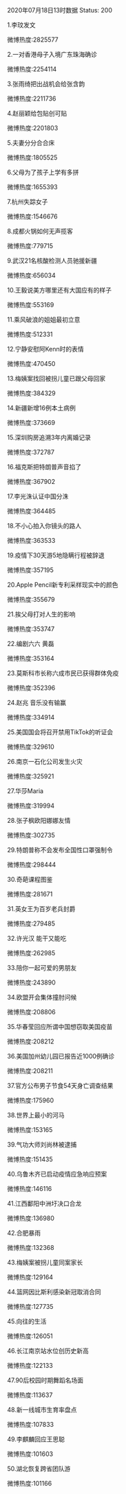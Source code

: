 2020年07月18日13时数据
Status: 200

1.李玟发文

微博热度:2825577

2.一对香港母子入境广东珠海确诊

微博热度:2254114

3.张雨绮把出战机会给张含韵

微博热度:2211736

4.赵丽颖给包贴创可贴

微博热度:2201803

5.夫妻分分合合床

微博热度:1805525

6.父母为了孩子上学有多拼

微博热度:1655393

7.杭州失踪女子

微博热度:1546676

8.成都火锅如何无声揽客

微博热度:779715

9.武汉21名核酸检测人员驰援新疆

微博热度:656034

10.王毅说美方哪里还有大国应有的样子

微博热度:553169

11.乘风破浪的姐姐最初立意

微博热度:512331

12.宁静安慰阿Kenn时的表情

微博热度:470450

13.梅姨案找回被拐儿童已跟父母回家

微博热度:384329

14.新疆新增16例本土病例

微博热度:373669

15.深圳购房追溯3年内离婚记录

微博热度:372787

16.福克斯把特朗普声音掐了

微博热度:367902

17.李光洙认证中国分洙

微博热度:364485

18.不小心拍入你镜头的路人

微博热度:363533

19.疫情下30天游5地隐瞒行程被辞退

微博热度:357195

20.Apple Pencil新专利采样现实中的颜色

微博热度:355679

21.挨父母打对人生的影响

微博热度:353747

22.编剧六六 黄磊

微博热度:353164

23.莫斯科市长称六成市民已获得群体免疫

微博热度:352396

24.赵兆 音乐没有输赢

微博热度:334914

25.美国国会将召开禁用TikTok的听证会

微博热度:329610

26.南京一石化公司发生火灾

微博热度:325921

27.华莎Maria

微博热度:319994

28.张子枫欧阳娜娜友情

微博热度:302735

29.特朗普称不会发布全国性口罩强制令

微博热度:298444

30.奇葩课程图鉴

微博热度:281671

31.英女王为百岁老兵封爵

微博热度:279485

32.许光汉 能干又能吃

微博热度:262985

33.陪你一起可爱的男朋友

微博热度:243890

34.欧盟开会集体撞肘问候

微博热度:208806

35.华春莹回应所谓中国想窃取美国疫苗

微博热度:208212

36.美国加州幼儿园已报告近1000例确诊

微博热度:208211

37.官方公布男子节食54天身亡调查结果

微博热度:175960

38.世界上最小的河马

微博热度:153165

39.气功大师刘尚林被逮捕

微博热度:151435

40.乌鲁木齐已启动疫情应急响应预案

微博热度:146116

41.江西鄱阳中洲圩决口合龙

微博热度:136980

42.合肥暴雨

微博热度:132368

43.梅姨案被拐儿童同案家长

微博热度:129164

44.篮网因比斯利感染新冠取消合同

微博热度:127735

45.向往的生活

微博热度:126051

46.长江南京站水位创历史新高

微博热度:122133

47.90后校园时期舞蹈名场面

微博热度:113637

48.新一线城市生育率盘点

微博热度:107833

49.李麒麟回应王思聪

微博热度:101603

50.湖北恢复跨省团队游

微博热度:101166

